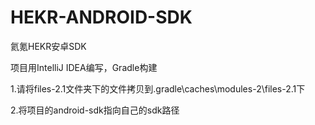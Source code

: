 # HEKR-ANDROID-SDK
氦氪HEKR安卓SDK

项目用IntelliJ IDEA编写，Gradle构建

1.请将files-2.1文件夹下的文件拷贝到.gradle\caches\modules-2\files-2.1下

2.将项目的android-sdk指向自己的sdk路径
